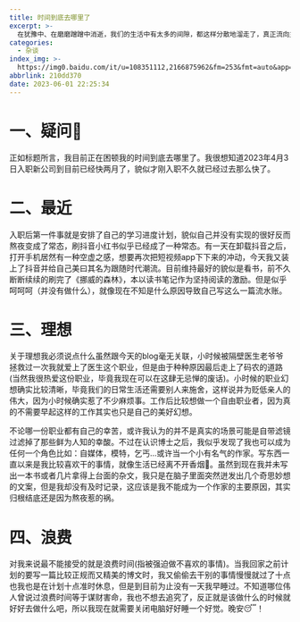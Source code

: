 ```yaml
---
title: 时间到底去哪里了
excerpt: >-
  在犹豫中、在磨磨蹭蹭中消逝，我们的生活中有太多的间隙，都这样分散地溜走了，真正流向主道的却少了，因为压力不够，量不足，所以没有了激水浪高的气势。时间从我们身边经过，如果我们总是眯着眼睛，打着盹儿，那它就是真真正正的白白流失了
categories:
  - 杂谈
index_img: >-
  https://img0.baidu.com/it/u=108351112,2166875962&fm=253&fmt=auto&app=138&f=JPEG?w=805&h=500
abbrlink: 210dd370
date: 2023-06-01 22:25:34
---
```


# 一、疑问🤔️

正如标题所言，我目前正在困顿我的时间到底去哪里了。我很想知道2023年4月3日入职新公司到目前已经快两月了，貌似才刚入职不久就已经过去那么快了。

# 二、最近

入职后第一件事就是安排了自己的学习进度计划，貌似自己并没有实现的很好反而熬夜变成了常态，刷抖音小红书似乎已经成了一种常态。有一天在卸载抖音之后，打开手机居然有一种空虚之感，想要再次把短视频app下下来的冲动，今天我又装上了抖音并给自己美曰其名为跟随时代潮流。目前维持最好的貌似是看书，前不久断断续续的刷完了《挪威的森林》，本以读书笔记作为坚持阅读的激励。但是似乎呵呵呵（并没有做什么），就像现在不知是什么原因导致自己写这么一篇流水账。

# 三、理想

关于理想我必须说点什么虽然跟今天的blog毫无关联，小时候被隔壁医生老爷爷拯救过一次我就爱上了医生这个职业，但是由于种种原因最后走上了码农的道路(当然我很热爱这份职业，毕竟我现在可以在这肆无忌惮的废话)。小时候的职业幻想确实比较清晰，毕竟我们的日常生活还需要别人来施舍，这样说并为贬低亲人的伟大，因为小时候确实惹了不少麻烦事。工作后比较想做一个自由职业者，因为真的不需要早起这样的工作其实也只是自己的美好幻想。

不论哪一份职业都有自己的幸苦，或许我认为的并不是真实的场景可能是自带滤镜过滤掉了那些鲜为人知的幸酸。不过在认识博士之后，我似乎发现了我也可以成为任何一个角色比如：自媒体，模特，乞丐...或许当一个小有名气的作家。写东西一直以来是我比较喜欢干的事情，就像生活已经离不开香烟🚬。虽然到现在我并未写出一本书或者几片拿得上台面的杂文，我只是在脑子里面突然迸发出几个奇思妙想的文案，但是我却没有及时记录，这应该是我不能成为一个作家的主要原因，其实归根结底还是因为熬夜惹的祸。

# 四、浪费

对我来说最不能接受的就是浪费时间(指被强迫做不喜欢的事情)。当我回家之前计划的要写一篇比较正规而又精美的博文时，我又偷偷去干别的事情慢慢就过了十点也我也是在计划十点准时休息，但是到目前为止没有一天我早睡过。不知道哪位伟人曾说过浪费时间等于谋财害命，我也不想去追究了，反正就是该做什么的时候就好好去做什么吧，所以我现在就需要关闭电脑好好睡一个好觉。晚安😴！
